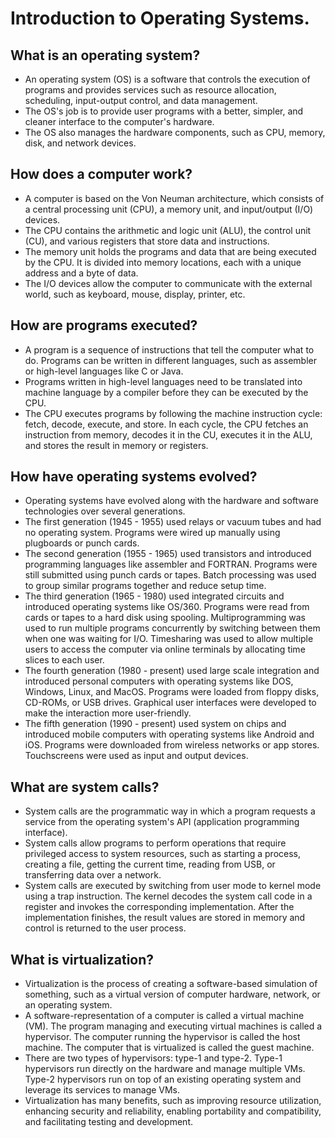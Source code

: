 # Introduction to Operating Systems.

## What is an operating system?

- An operating system (OS) is a software that controls the execution of programs and provides services such as resource allocation, scheduling, input-output control, and data management.
- The OS's job is to provide user programs with a better, simpler, and cleaner interface to the computer's hardware.
- The OS also manages the hardware components, such as CPU, memory, disk, and network devices.

## How does a computer work?

- A computer is based on the Von Neuman architecture, which consists of a central processing unit (CPU), a memory unit, and input/output (I/O) devices.
- The CPU contains the arithmetic and logic unit (ALU), the control unit (CU), and various registers that store data and instructions.
- The memory unit holds the programs and data that are being executed by the CPU. It is divided into memory locations, each with a unique address and a byte of data.
- The I/O devices allow the computer to communicate with the external world, such as keyboard, mouse, display, printer, etc.

## How are programs executed?

- A program is a sequence of instructions that tell the computer what to do. Programs can be written in different languages, such as assembler or high-level languages like C or Java.
- Programs written in high-level languages need to be translated into machine language by a compiler before they can be executed by the CPU.
- The CPU executes programs by following the machine instruction cycle: fetch, decode, execute, and store. In each cycle, the CPU fetches an instruction from memory, decodes it in the CU, executes it in the ALU, and stores the result in memory or registers.

## How have operating systems evolved?

- Operating systems have evolved along with the hardware and software technologies over several generations.
- The first generation (1945 - 1955) used relays or vacuum tubes and had no operating system. Programs were wired up manually using plugboards or punch cards.
- The second generation (1955 - 1965) used transistors and introduced programming languages like assembler and FORTRAN. Programs were still submitted using punch cards or tapes. Batch processing was used to group similar programs together and reduce setup time.
- The third generation (1965 - 1980) used integrated circuits and introduced operating systems like OS/360. Programs were read from cards or tapes to a hard disk using spooling. Multiprogramming was used to run multiple programs concurrently by switching between them when one was waiting for I/O. Timesharing was used to allow multiple users to access the computer via online terminals by allocating time slices to each user.
- The fourth generation (1980 - present) used large scale integration and introduced personal computers with operating systems like DOS, Windows, Linux, and MacOS. Programs were loaded from floppy disks, CD-ROMs, or USB drives. Graphical user interfaces were developed to make the interaction more user-friendly.
- The fifth generation (1990 - present) used system on chips and introduced mobile computers with operating systems like Android and iOS. Programs were downloaded from wireless networks or app stores. Touchscreens were used as input and output devices.

## What are system calls?

- System calls are the programmatic way in which a program requests a service from the operating system's API (application programming interface).
- System calls allow programs to perform operations that require privileged access to system resources, such as starting a process, creating a file, getting the current time, reading from USB, or transferring data over a network.
- System calls are executed by switching from user mode to kernel mode using a trap instruction. The kernel decodes the system call code in a register and invokes the corresponding implementation. After the implementation finishes, the result values are stored in memory and control is returned to the user process.

## What is virtualization?

- Virtualization is the process of creating a software-based simulation of something, such as a virtual version of computer hardware, network, or an operating system.
- A software-representation of a computer is called a virtual machine (VM). The program managing and executing virtual machines is called a hypervisor. The computer running the hypervisor is called the host machine. The computer that is virtualized is called the guest machine.
- There are two types of hypervisors: type-1 and type-2. Type-1 hypervisors run directly on the hardware and manage multiple VMs. Type-2 hypervisors run on top of an existing operating system and leverage its services to manage VMs.
- Virtualization has many benefits, such as improving resource utilization, enhancing security and reliability, enabling portability and compatibility, and facilitating testing and development.